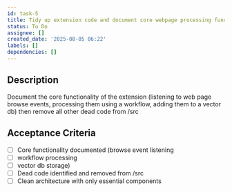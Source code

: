 ```yaml
---
id: task-5
title: Tidy up extension code and document core webpage processing functionality
status: To Do
assignee: []
created_date: '2025-08-05 06:22'
labels: []
dependencies: []
---
```


## Description

Document the core functionality of the extension (listening to web page browse events, processing them using a workflow, adding them to a vector db) then remove all other dead code from /src

## Acceptance Criteria

- [ ] Core functionality documented (browse event listening
- [ ] workflow processing
- [ ] vector db storage)
- [ ] Dead code identified and removed from /src
- [ ] Clean architecture with only essential components
